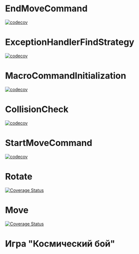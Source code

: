 # EndMoveCommand
[![codecov](https://codecov.io/gh/cosmicblack/ooaip/branch/EndMoveCommand/graph/badge.svg?token=1X96NIDNVI)](https://codecov.io/gh/cosmicblack/ooaip)

# ExceptionHandlerFindStrategy
[![codecov](https://codecov.io/gh/cosmicblack/ooaip/branch/ExceptionHandlerFindStrategy/graph/badge.svg?token=1X96NIDNVI)](https://codecov.io/gh/cosmicblack/ooaip)

# MacroCommandInitialization
[![codecov](https://codecov.io/gh/cosmicblack/ooaip/branch/MacroCommandInitialization/graph/badge.svg?token=1X96NIDNVI)](https://codecov.io/gh/cosmicblack/ooaip)

# CollisionCheck
[![codecov](https://codecov.io/gh/cosmicblack/ooaip/branch/StartMoveCommand/graph/badge.svg?token=1X96NIDNVI)](https://codecov.io/gh/cosmicblack/ooaip)

# StartMoveCommand
[![codecov](https://codecov.io/github/cosmicblack/ooaip/branch/StartMoveCommand/graph/badge.svg?token=1X96NIDNVI)](https://codecov.io/github/cosmicblack/ooaip)

# Rotate
[![Coverage Status](https://coveralls.io/repos/github/cosmicblack/ooaip/badge.svg?branch=rotate)](https://coveralls.io/github/cosmicblack/ooaip?branch=rotate)

# Move
[![Coverage Status](https://coveralls.io/repos/github/cosmicblack/ooaip/badge.svg?branch=move)](https://coveralls.io/github/cosmicblack/ooaip?branch=move)
# Игра "Космический бой"
